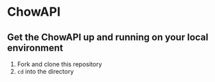 # ChowAPI

## Get the ChowAPI up and running on your local environment
1. Fork and clone this repository
2. `cd` into the directory
